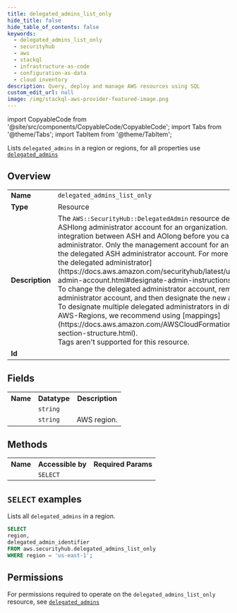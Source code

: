 ```yaml
---
title: delegated_admins_list_only
hide_title: false
hide_table_of_contents: false
keywords:
  - delegated_admins_list_only
  - securityhub
  - aws
  - stackql
  - infrastructure-as-code
  - configuration-as-data
  - cloud inventory
description: Query, deploy and manage AWS resources using SQL
custom_edit_url: null
image: /img/stackql-aws-provider-featured-image.png
---
```


import CopyableCode from '@site/src/components/CopyableCode/CopyableCode';
import Tabs from '@theme/Tabs';
import TabItem from '@theme/TabItem';

Lists <code>delegated_admins</code> in a region or regions, for all properties use <a href="/services/serviceName/delegated_admins/"><code>delegated_admins</code></a>

## Overview
<table>
<tbody>
<tr><td><b>Name</b></td><td><code>delegated_admins_list_only</code></td></tr>
<tr><td><b>Type</b></td><td>Resource</td></tr>
<tr><td><b>Description</b></td><td>The <code>AWS::SecurityHub::DelegatedAdmin</code> resource designates the delegated ASHlong administrator account for an organization. You must enable the integration between ASH and AOlong before you can designate a delegated ASH administrator. Only the management account for an organization can designate the delegated ASH administrator account. For more information, see &#91;Designating the delegated administrator&#93;(https://docs.aws.amazon.com/securityhub/latest/userguide/designate-orgs-admin-account.html#designate-admin-instructions) in the *User Guide*.<br />To change the delegated administrator account, remove the current delegated administrator account, and then designate the new account.<br />To designate multiple delegated administrators in different organizations and AWS-Regions, we recommend using &#91;mappings&#93;(https://docs.aws.amazon.com/AWSCloudFormation/latest/UserGuide/mappings-section-structure.html).<br />Tags aren't supported for this resource.</td></tr>
<tr><td><b>Id</b></td><td><CopyableCode code="aws.securityhub.delegated_admins_list_only" /></td></tr>
</tbody>
</table>

## Fields
<table>
<tbody>
<tr><th>Name</th><th>Datatype</th><th>Description</th></tr><tr><td><CopyableCode code="delegated_admin_identifier" /></td><td><code>string</code></td><td></td></tr>
<tr><td><CopyableCode code="region" /></td><td><code>string</code></td><td>AWS region.</td></tr>
</tbody>
</table>

## Methods

<table>
<tbody>
  <tr>
    <th>Name</th>
    <th>Accessible by</th>
    <th>Required Params</th>
  </tr>
  <tr>
    <td><CopyableCode code="list_resources" /></td>
    <td><code>SELECT</code></td>
    <td><CopyableCode code="region" /></td>
  </tr>
</tbody>
</table>

## `SELECT` examples
Lists all <code>delegated_admins</code> in a region.
```sql
SELECT
region,
delegated_admin_identifier
FROM aws.securityhub.delegated_admins_list_only
WHERE region = 'us-east-1';
```


## Permissions

For permissions required to operate on the <code>delegated_admins_list_only</code> resource, see <a href="/services/securityhub/delegated_admins/#permissions"><code>delegated_admins</code></a>

